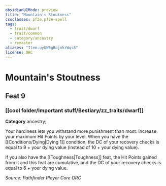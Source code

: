 ```yaml
---
obsidianUIMode: preview
title: "Mountain's Stoutness"
cssclasses: pf2e,pf2e-spell
tags:
  - trait/dwarf
  - trait/common
  - category/ancestry
  - remaster
aliases: "Item.uyUW5gBujnkrWqs8"
license: ORC
---
```

# Mountain's Stoutness
## Feat 9
### [[cool folder/Important stuff/Bestiary/zz_traits/dwarf]]

**Category** ancestry; 




Your hardiness lets you withstand more punishment than most. Increase your maximum Hit Points by your level. When you have the [[Conditions/Dying|Dying 1]] condition, the DC of your recovery checks is equal to 9 + your dying value (instead of 10 + your dying value).

If you also have the [[Toughness|Toughness]] feat, the Hit Points gained from it and this feat are cumulative, and the DC of your recovery checks is equal to 6 + your dying value.

*Source: Pathfinder Player Core*
*ORC*